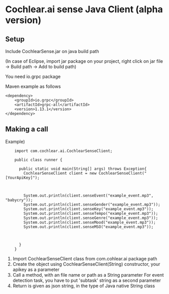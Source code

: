# Cochlear.ai sense Java Client (alpha version)

## Setup

Include CochlearSense.jar on java build path

(In case of Eclipse, import jar package on your project, right click on jar file -> Build path -> Add to build path)

You need io.grpc package

Maven example as follows

  	<dependency>
  		<groupId>io.grpc</groupId>
  		<artifactId>grpc-all</artifactId>
  		<version>1.13.1</version>
  	</dependency>


## Making a call
Example)

        import com.cochlear.ai.CochlearSenseClient;

        public class runner {

          public static void main(String[] args) throws Exception{
            CochlearSenseClient client = new CochlearSenseClient("[YourApiKey]");



            System.out.println(client.senseEvent("example_event.mp3", "babycry"));
            System.out.println(client.senseGender("example_event.mp3"));
            System.out.println(client.senseKey("example_event.mp3"));
            System.out.println(client.senseTempo("example_event.mp3"));
            System.out.println(client.senseGenre("example_event.mp3"));
            System.out.println(client.senseMood("example_event.mp3"));
            System.out.println(client.senseMSO("example_event.mp3"));



          }
        }


1. Import CochlearSenseClient class from com.cohlear.ai package path
2. Create the object using CochlearSenseClient(String) constructor, your apikey as a parameter
3. Call a method, with an file name or path as a String parameter
 For event detection task, you have to put 'subtask' string as a second parameter
4. Return is given as json string, in the type of Java native String class
